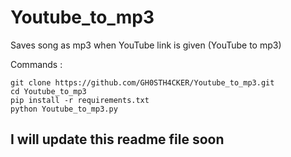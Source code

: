 # Youtube_to_mp3
Saves song as mp3 when YouTube link is given (YouTube to mp3)

Commands :
<br>

```git clone https://github.com/GH0STH4CKER/Youtube_to_mp3.git```<br>
```cd Youtube_to_mp3```<br>
```pip install -r requirements.txt```<br>
```python Youtube_to_mp3.py```<br>

<h2>I will update this readme file soon
